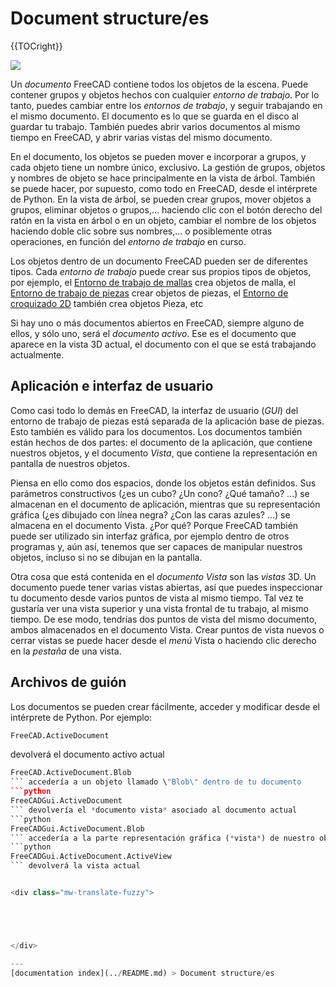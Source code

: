 # Document structure/es
<div class="mw-translate-fuzzy">





</div>


{{TOCright}}

![](images/Screenshot_treeview.jpg )

Un *documento* FreeCAD contiene todos los objetos de la escena. Puede contener grupos y objetos hechos con cualquier *entorno de trabajo*. Por lo tanto, puedes cambiar entre los *entornos de trabajo*, y seguir trabajando en el mismo documento. El documento es lo que se guarda en el disco al guardar tu trabajo. También puedes abrir varios documentos al mismo tiempo en FreeCAD, y abrir varias vistas del mismo documento.


<div class="mw-translate-fuzzy">

En el documento, los objetos se pueden mover e incorporar a grupos, y cada objeto tiene un nombre único, exclusivo. La gestión de grupos, objetos y nombres de objeto se hace principalmente en la vista de árbol. También se puede hacer, por supuesto, como todo en FreeCAD, desde el intérprete de Python. En la vista de árbol, se pueden crear grupos, mover objetos a grupos, eliminar objetos o grupos,\... haciendo clic con el botón derecho del ratón en la vista en árbol o en un objeto, cambiar el nombre de los objetos haciendo doble clic sobre sus nombres,\... o posiblemente otras operaciones, en función del *entorno de trabajo* en curso.


</div>


<div class="mw-translate-fuzzy">

Los objetos dentro de un documento FreeCAD pueden ser de diferentes tipos. Cada *entorno de trabajo* puede crear sus propios tipos de objetos, por ejemplo, el [Entorno de trabajo de mallas](Mesh_Workbench/es.md) crea objetos de malla, el [Entorno de trabajo de piezas](Part_Workbench/es.md) crear objetos de piezas, el [Entorno de croquizado 2D](Draft_Workbench/es.md) también crea objetos Pieza, etc


</div>

Si hay uno o más documentos abiertos en FreeCAD, siempre alguno de ellos, y sólo uno, será el *documento activo*. Ese es el documento que aparece en la vista 3D actual, el documento con el que se está trabajando actualmente.

## Aplicación e interfaz de usuario 


<div class="mw-translate-fuzzy">

Como casi todo lo demás en FreeCAD, la interfaz de usuario (*GUI*) del entorno de trabajo de piezas está separada de la aplicación base de piezas. Esto también es válido para los documentos. Los documentos también están hechos de dos partes: el documento de la aplicación, que contiene nuestros objetos, y el documento *Vista*, que contiene la representación en pantalla de nuestros objetos.


</div>


<div class="mw-translate-fuzzy">

Piensa en ello como dos espacios, donde los objetos están definidos. Sus parámetros constructivos (¿es un cubo? ¿Un cono? ¿Qué tamaño? \...) se almacenan en el documento de aplicación, mientras que su representación gráfica (¿es dibujado con línea negra? ¿Con las caras azules? \...) se almacena en el documento Vista. ¿Por qué? Porque FreeCAD también puede ser utilizado sin interfaz gráfica, por ejemplo dentro de otros programas y, aún así, tenemos que ser capaces de manipular nuestros objetos, incluso si no se dibujan en la pantalla.


</div>

Otra cosa que está contenida en el *documento Vista* son las *vistas* 3D. Un documento puede tener varias vistas abiertas, así que puedes inspeccionar tu documento desde varios puntos de vista al mismo tiempo. Tal vez te gustaría ver una vista superior y una vista frontal de tu trabajo, al mismo tiempo. De ese modo, tendrías dos puntos de vista del mismo documento, ambos almacenados en el documento Vista. Crear puntos de vista nuevos o cerrar vistas se puede hacer desde el *menú* Vista o haciendo clic derecho en la *pestaña* de una vista.

## Archivos de guión 


<div class="mw-translate-fuzzy">

Los documentos se pueden crear fácilmente, acceder y modificar desde el intérprete de Python. Por ejemplo:


</div>


```python
FreeCAD.ActiveDocument
```

devolverá el documento activo actual 
```python
FreeCAD.ActiveDocument.Blob
``` accedería a un objeto llamado \"Blob\" dentro de tu documento 
```python
FreeCADGui.ActiveDocument
``` devolvería el *documento vista* asociado al documento actual 
```python
FreeCADGui.ActiveDocument.Blob
``` accedería a la parte representación gráfica (*vista*) de nuestro objeto Blob 
```python
FreeCADGui.ActiveDocument.ActiveView
``` devolverá la vista actual


<div class="mw-translate-fuzzy">





</div>

---
[documentation index](../README.md) > Document structure/es
